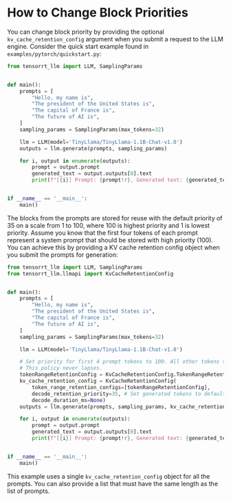 # How to Change Block Priorities

You can change block priority by providing the optional ```kv_cache_retention_config``` argument when you submit a request to the LLM engine. Consider the quick start example found in ```examples/pytorch/quickstart.py```:

```python
from tensorrt_llm import LLM, SamplingParams


def main():
    prompts = [
        "Hello, my name is",
        "The president of the United States is",
        "The capital of France is",
        "The future of AI is",
    ]
    sampling_params = SamplingParams(max_tokens=32)

    llm = LLM(model='TinyLlama/TinyLlama-1.1B-Chat-v1.0')
    outputs = llm.generate(prompts, sampling_params)

    for i, output in enumerate(outputs):
        prompt = output.prompt
        generated_text = output.outputs[0].text
        print(f"[{i}] Prompt: {prompt!r}, Generated text: {generated_text!r}")


if __name__ == '__main__':
    main()
```

The blocks from the prompts are stored for reuse with the default priority of 35 on a scale from 1 to 100, where 100 is highest priority and 1 is lowest priority. Assume you know that the first four tokens of each prompt represent a system prompt that should be stored with high priority (100). You can achieve this by providing a KV cache retention config object when you submit the prompts for generation:

```python
from tensorrt_llm import LLM, SamplingParams
from tensorrt_llm.llmapi import KvCacheRetentionConfig


def main():
    prompts = [
        "Hello, my name is",
        "The president of the United States is",
        "The capital of France is",
        "The future of AI is",
    ]
    sampling_params = SamplingParams(max_tokens=32)

    llm = LLM(model='TinyLlama/TinyLlama-1.1B-Chat-v1.0')

    # Set priority for first 4 prompt tokens to 100. All other tokens set to default (35) priority.
    # This policy never lapses.
    tokenRangeRetentionConfig = KvCacheRetentionConfig.TokenRangeRetentionConfig(0, 4, 100, None)
    kv_cache_retention_config = KvCacheRetentionConfig(
        token_range_retention_configs=[tokenRangeRetentionConfig],
        decode_retention_priority=35, # Set generated tokens to default priority
        decode_duration_ms=None)
    outputs = llm.generate(prompts, sampling_params, kv_cache_retention_config=kv_cache_retention_config)

    for i, output in enumerate(outputs):
        prompt = output.prompt
        generated_text = output.outputs[0].text
        print(f"[{i}] Prompt: {prompt!r}, Generated text: {generated_text!r}")


if __name__ == '__main__':
    main()
```

This example uses a single ```kv_cache_retention_config``` object for all the prompts. You can also provide a list that must have the same length as the list of prompts.
